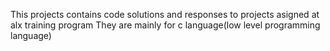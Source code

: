 This projects contains code solutions and responses to projects asigned at alx training program
They are mainly for c language(low level programming language)
